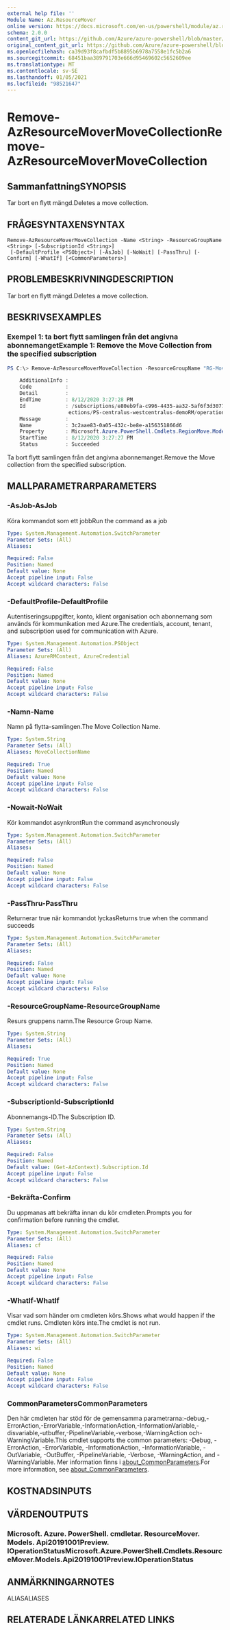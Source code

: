 ```yaml
---
external help file: ''
Module Name: Az.ResourceMover
online version: https://docs.microsoft.com/en-us/powershell/module/az.resourcemover/remove-azresourcemovermovecollection
schema: 2.0.0
content_git_url: https://github.com/Azure/azure-powershell/blob/master/src/ResourceMover/help/Remove-AzResourceMoverMoveCollection.md
original_content_git_url: https://github.com/Azure/azure-powershell/blob/master/src/ResourceMover/help/Remove-AzResourceMoverMoveCollection.md
ms.openlocfilehash: ca39d93f8cafbdf5b8895b6978a7558e1fc5b2a6
ms.sourcegitcommit: 68451baa389791703e666d95469602c5652609ee
ms.translationtype: MT
ms.contentlocale: sv-SE
ms.lasthandoff: 01/05/2021
ms.locfileid: "98521647"
---
```

# <span data-ttu-id="b70f3-101">Remove-AzResourceMoverMoveCollection</span><span class="sxs-lookup"><span data-stu-id="b70f3-101">Remove-AzResourceMoverMoveCollection</span></span>

## <span data-ttu-id="b70f3-102">Sammanfattning</span><span class="sxs-lookup"><span data-stu-id="b70f3-102">SYNOPSIS</span></span>
<span data-ttu-id="b70f3-103">Tar bort en flytt mängd.</span><span class="sxs-lookup"><span data-stu-id="b70f3-103">Deletes a move collection.</span></span>

## <span data-ttu-id="b70f3-104">FRÅGESYNTAXEN</span><span class="sxs-lookup"><span data-stu-id="b70f3-104">SYNTAX</span></span>

```
Remove-AzResourceMoverMoveCollection -Name <String> -ResourceGroupName <String> [-SubscriptionId <String>]
 [-DefaultProfile <PSObject>] [-AsJob] [-NoWait] [-PassThru] [-Confirm] [-WhatIf] [<CommonParameters>]
```

## <span data-ttu-id="b70f3-105">PROBLEMBESKRIVNING</span><span class="sxs-lookup"><span data-stu-id="b70f3-105">DESCRIPTION</span></span>
<span data-ttu-id="b70f3-106">Tar bort en flytt mängd.</span><span class="sxs-lookup"><span data-stu-id="b70f3-106">Deletes a move collection.</span></span>

## <span data-ttu-id="b70f3-107">BESKRIVS</span><span class="sxs-lookup"><span data-stu-id="b70f3-107">EXAMPLES</span></span>

### <span data-ttu-id="b70f3-108">Exempel 1: ta bort flytt samlingen från det angivna abonnemanget</span><span class="sxs-lookup"><span data-stu-id="b70f3-108">Example 1: Remove the Move Collection from the specified subscription</span></span>
```powershell
PS C:\> Remove-AzResourceMoverMoveCollection -ResourceGroupName "RG-MoveCollection-demoRM" -MoveCollectionName "PS-centralus-westcentralus-demoRM"

    AdditionalInfo :
    Code           :
    Detail         :
    EndTime        : 8/12/2020 3:27:28 PM
    Id             : /subscriptions/e80eb9fa-c996-4435-aa32-5af6f3d3077c/resourceGroups/RG-MoveCollection-demoRM/providers/Microsoft.Migrate/MoveColl
                    ections/PS-centralus-westcentralus-demoRM/operations/3c2aae83-0a05-432c-be8e-a156351866c5
    Message        :
    Name           : 3c2aae83-0a05-432c-be8e-a156351866d6
    Property       : Microsoft.Azure.PowerShell.Cmdlets.RegionMove.Models.Api20191001Preview.OperationStatusProperties
    StartTime      : 8/12/2020 3:27:27 PM
    Status         : Succeeded
```

<span data-ttu-id="b70f3-109">Ta bort flytt samlingen från det angivna abonnemanget.</span><span class="sxs-lookup"><span data-stu-id="b70f3-109">Remove the Move collection from the specified subscription.</span></span>

## <span data-ttu-id="b70f3-110">MALLPARAMETRAR</span><span class="sxs-lookup"><span data-stu-id="b70f3-110">PARAMETERS</span></span>

### <span data-ttu-id="b70f3-111">-AsJob</span><span class="sxs-lookup"><span data-stu-id="b70f3-111">-AsJob</span></span>
<span data-ttu-id="b70f3-112">Köra kommandot som ett jobb</span><span class="sxs-lookup"><span data-stu-id="b70f3-112">Run the command as a job</span></span>

```yaml
Type: System.Management.Automation.SwitchParameter
Parameter Sets: (All)
Aliases:

Required: False
Position: Named
Default value: None
Accept pipeline input: False
Accept wildcard characters: False
```

### <span data-ttu-id="b70f3-113">-DefaultProfile</span><span class="sxs-lookup"><span data-stu-id="b70f3-113">-DefaultProfile</span></span>
<span data-ttu-id="b70f3-114">Autentiseringsuppgifter, konto, klient organisation och abonnemang som används för kommunikation med Azure.</span><span class="sxs-lookup"><span data-stu-id="b70f3-114">The credentials, account, tenant, and subscription used for communication with Azure.</span></span>

```yaml
Type: System.Management.Automation.PSObject
Parameter Sets: (All)
Aliases: AzureRMContext, AzureCredential

Required: False
Position: Named
Default value: None
Accept pipeline input: False
Accept wildcard characters: False
```

### <span data-ttu-id="b70f3-115">-Namn</span><span class="sxs-lookup"><span data-stu-id="b70f3-115">-Name</span></span>
<span data-ttu-id="b70f3-116">Namn på flytta-samlingen.</span><span class="sxs-lookup"><span data-stu-id="b70f3-116">The Move Collection Name.</span></span>

```yaml
Type: System.String
Parameter Sets: (All)
Aliases: MoveCollectionName

Required: True
Position: Named
Default value: None
Accept pipeline input: False
Accept wildcard characters: False
```

### <span data-ttu-id="b70f3-117">-Nowait</span><span class="sxs-lookup"><span data-stu-id="b70f3-117">-NoWait</span></span>
<span data-ttu-id="b70f3-118">Kör kommandot asynkront</span><span class="sxs-lookup"><span data-stu-id="b70f3-118">Run the command asynchronously</span></span>

```yaml
Type: System.Management.Automation.SwitchParameter
Parameter Sets: (All)
Aliases:

Required: False
Position: Named
Default value: None
Accept pipeline input: False
Accept wildcard characters: False
```

### <span data-ttu-id="b70f3-119">-PassThru</span><span class="sxs-lookup"><span data-stu-id="b70f3-119">-PassThru</span></span>
<span data-ttu-id="b70f3-120">Returnerar true när kommandot lyckas</span><span class="sxs-lookup"><span data-stu-id="b70f3-120">Returns true when the command succeeds</span></span>

```yaml
Type: System.Management.Automation.SwitchParameter
Parameter Sets: (All)
Aliases:

Required: False
Position: Named
Default value: None
Accept pipeline input: False
Accept wildcard characters: False
```

### <span data-ttu-id="b70f3-121">-ResourceGroupName</span><span class="sxs-lookup"><span data-stu-id="b70f3-121">-ResourceGroupName</span></span>
<span data-ttu-id="b70f3-122">Resurs gruppens namn.</span><span class="sxs-lookup"><span data-stu-id="b70f3-122">The Resource Group Name.</span></span>

```yaml
Type: System.String
Parameter Sets: (All)
Aliases:

Required: True
Position: Named
Default value: None
Accept pipeline input: False
Accept wildcard characters: False
```

### <span data-ttu-id="b70f3-123">-SubscriptionId</span><span class="sxs-lookup"><span data-stu-id="b70f3-123">-SubscriptionId</span></span>
<span data-ttu-id="b70f3-124">Abonnemangs-ID.</span><span class="sxs-lookup"><span data-stu-id="b70f3-124">The Subscription ID.</span></span>

```yaml
Type: System.String
Parameter Sets: (All)
Aliases:

Required: False
Position: Named
Default value: (Get-AzContext).Subscription.Id
Accept pipeline input: False
Accept wildcard characters: False
```

### <span data-ttu-id="b70f3-125">-Bekräfta</span><span class="sxs-lookup"><span data-stu-id="b70f3-125">-Confirm</span></span>
<span data-ttu-id="b70f3-126">Du uppmanas att bekräfta innan du kör cmdleten.</span><span class="sxs-lookup"><span data-stu-id="b70f3-126">Prompts you for confirmation before running the cmdlet.</span></span>

```yaml
Type: System.Management.Automation.SwitchParameter
Parameter Sets: (All)
Aliases: cf

Required: False
Position: Named
Default value: None
Accept pipeline input: False
Accept wildcard characters: False
```

### <span data-ttu-id="b70f3-127">-WhatIf</span><span class="sxs-lookup"><span data-stu-id="b70f3-127">-WhatIf</span></span>
<span data-ttu-id="b70f3-128">Visar vad som händer om cmdleten körs.</span><span class="sxs-lookup"><span data-stu-id="b70f3-128">Shows what would happen if the cmdlet runs.</span></span>
<span data-ttu-id="b70f3-129">Cmdleten körs inte.</span><span class="sxs-lookup"><span data-stu-id="b70f3-129">The cmdlet is not run.</span></span>

```yaml
Type: System.Management.Automation.SwitchParameter
Parameter Sets: (All)
Aliases: wi

Required: False
Position: Named
Default value: None
Accept pipeline input: False
Accept wildcard characters: False
```

### <span data-ttu-id="b70f3-130">CommonParameters</span><span class="sxs-lookup"><span data-stu-id="b70f3-130">CommonParameters</span></span>
<span data-ttu-id="b70f3-131">Den här cmdleten har stöd för de gemensamma parametrarna:-debug,-ErrorAction,-ErrorVariable,-InformationAction,-InformationVariable,-disvariable,-utbuffer,-PipelineVariable,-verbose,-WarningAction och-WarningVariable.</span><span class="sxs-lookup"><span data-stu-id="b70f3-131">This cmdlet supports the common parameters: -Debug, -ErrorAction, -ErrorVariable, -InformationAction, -InformationVariable, -OutVariable, -OutBuffer, -PipelineVariable, -Verbose, -WarningAction, and -WarningVariable.</span></span> <span data-ttu-id="b70f3-132">Mer information finns i [about_CommonParameters](http://go.microsoft.com/fwlink/?LinkID=113216).</span><span class="sxs-lookup"><span data-stu-id="b70f3-132">For more information, see [about_CommonParameters](http://go.microsoft.com/fwlink/?LinkID=113216).</span></span>

## <span data-ttu-id="b70f3-133">KOSTNADS</span><span class="sxs-lookup"><span data-stu-id="b70f3-133">INPUTS</span></span>

## <span data-ttu-id="b70f3-134">VÄRDEN</span><span class="sxs-lookup"><span data-stu-id="b70f3-134">OUTPUTS</span></span>

### <span data-ttu-id="b70f3-135">Microsoft. Azure. PowerShell. cmdletar. ResourceMover. Models. Api20191001Preview. IOperationStatus</span><span class="sxs-lookup"><span data-stu-id="b70f3-135">Microsoft.Azure.PowerShell.Cmdlets.ResourceMover.Models.Api20191001Preview.IOperationStatus</span></span>

## <span data-ttu-id="b70f3-136">ANMÄRKNINGAR</span><span class="sxs-lookup"><span data-stu-id="b70f3-136">NOTES</span></span>

<span data-ttu-id="b70f3-137">ALIAS</span><span class="sxs-lookup"><span data-stu-id="b70f3-137">ALIASES</span></span>

## <span data-ttu-id="b70f3-138">RELATERADE LÄNKAR</span><span class="sxs-lookup"><span data-stu-id="b70f3-138">RELATED LINKS</span></span>


